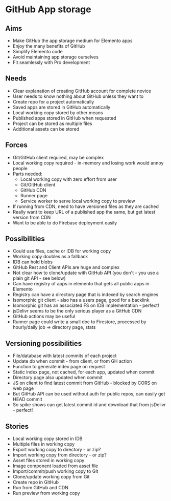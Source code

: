 GitHub App storage
==================

Aims
----

- Make GitHub the app storage medium for Elemento apps
- Enjoy the many benefits of GitHub
- Simplify Elemento code
- Avoid maintaining app storage ourselves
- Fit seamlessly with Pro development

Needs
-----

- Clear explanation of creating GitHub account for complete novice
- User needs to know nothing about GitHub unless they want to
- Create repo for a project automatically
- Saved apps are stored in GitHub automatically
- Local working copy stored by other means
- Published apps stored in GitHub when requested
- Project can be stored as multiple files
- Additional assets can be stored

Forces
------

- Git/GitHub client required, may be complex
- Local working copy required - in-memory and losing work would annoy people
- Parts needed:
  - Local working copy with zero effort from user
  - Git/GitHub client
  - GitHub CDN
  - Runner page
  - Service worker to serve local working copy to preview
- If running from CDN, need to have versioned files as they are cached
- Really want to keep URL of a published app the same, but get latest version from CDN
- Want to be able to do Firebase deployment easily 

Possibilities
-------------
- Could use files, cache or IDB for working copy
- Working copy doubles as a fallback
- IDB can hold blobs
- GitHub Rest and Client APIs are huge and complex
- Not clear how to clone/update with GitHub API (you don't - you use a plain git API - see below)
- Can have registry of apps in elemento that gets all public apps in Elemento
- Registry can have a directory page that is indexed by search engines
- Isomorphic git client - also has a users page, good for a backlink
- Isomorphic git has an associated FS on IDB implementation - perfect!
- jsDelivr seems to be the only serious player as a GitHub CDN
- GitHub actions may be useful
- Runner page could write a small doc to Firestore, processed by hourly/daily job => directory page, stats

Versioning possibilities
------------------------
- File/database with latest commits of each project
- Update db when commit - from client, or from GH action
- Function to generate index page on request
- Static index page, not cached, for each app, updated when commit
- Directory page also updated when commit
- JS on client to find latest commit from GitHub - blocked by CORS on web page
- But GitHub API can be used without auth for public repos, can easily get HEAD commit
- So spike shows can get latest commit id and download that from jsDelivr - perfect!

Stories
-------

- Local working copy stored in IDB
- Multiple files in working copy
- Export working copy to directory - or zip?
- Import working copy from directory - or zip?
- Asset files stored in working copy
- Image component loaded from asset file
- Import/commit/push working copy to Git
- Clone/update working copy from Git
- Create repo in GitHub
- Run from GitHub and CDN
- Run preview from working copy
